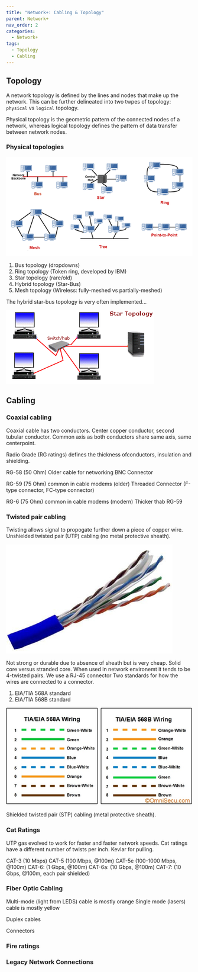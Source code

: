 ```yaml
---
title: "Network+: Cabling & Topology"
parent: Network+
nav_order: 2
categories:
  - Network+
tags:
  - Topology
  - Cabling
---
```


## Topology
A network topology is defined by the lines and nodes that make up the network. This can be further delineated into two twpes of topology: `physical` vs `logical` topology.

Physical topology is the geometric pattern of the connected nodes of a network, whereas logical topology defines the pattern of data transfer between network nodes.

### Physical topologies

![image](/assets/images/network-topology.png "A sample of physical network topologies")

1. Bus topology (dropdowns)
2. Ring topology (Token ring, developed by IBM)
3. Star topology (rare/old)
4. Hybrid topology (Star-Bus)
5. Mesh topology (Wireless: fully-meshed vs partially-meshed)

The hybrid star-bus topology is very often implemented... 

![image](/assets/images/star_network_topology_ani.gif "Star-Bus topology")

## Cabling
### Coaxial cabling
Coaxial cable has two conductors. Center copper conductor, second tubular conductor. 
Common axis as both conductors share same axis, same centerpoint.

Radio Grade (RG ratings) defines the thickness ofconductors, insulation and shielding.

RG-58 (50 Ohm) Older cable for networking
BNC Connector

RG-59 (75 Ohm) common in cable modems (older)
Threaded Connector (F-type connector, FC-type connector)

RG-6 (75 Ohm) common in cable modems (modern)
Thicker thab RG-59
 
### Twisted pair cabling
Twisting allows signal to propogate further down a piece of copper wire.
Unshielded twisted pair (UTP) cabling (no metal protective sheath).

![image](/assets/images/utp.jpg "UTP wire. 4 pairs")

Not strong or durable due to absence of sheath but is very cheap.
Solid core versus stranded core.
When used in network environemt it tends to be 4-twisted pairs.
We use a RJ-45 connector
Two standards for how the wires are connected to a connector.
1. EIA/TIA 568A standard
2. EIA/TIA 568B standard

![image](/assets/images/tia-eia-568-standards.jpg "UTP wire. 4 pairs")

Shielded twisted pair (STP) cabling (metal protective sheath).

### Cat Ratings
UTP gas evolved to work for faster and faster network speeds.
Cat ratings have a different number of twists per inch. Kevlar for pulling.

CAT-3 (10 Mbps)
CAT-5 (100 Mbps, @100m)
CAT-5e (100-1000 Mbps, @100m)
CAT-6: (1 Gbps, @100m)
CAT-6a: (10 Gbps, @100m)
CAT-7: (10 Gbps, @100m, each pair shielded)

### Fiber Optic Cabling
Multi-mode (light from LEDS) cable is mostly orange
Single mode (lasers) cable is mostly yellow

Duplex cables

Connectors

### Fire ratings


### Legacy Network Connections
